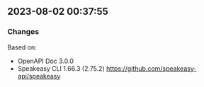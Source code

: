 

## 2023-08-02 00:37:55
### Changes
Based on:
- OpenAPI Doc 3.0.0 
- Speakeasy CLI 1.66.3 (2.75.2) https://github.com/speakeasy-api/speakeasy
